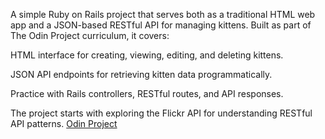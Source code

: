 A simple Ruby on Rails project that serves both as a traditional HTML web app and a JSON-based RESTful API for managing kittens.
Built as part of The Odin Project curriculum, it covers:

HTML interface for creating, viewing, editing, and deleting kittens.

JSON API endpoints for retrieving kitten data programmatically.

Practice with Rails controllers, RESTful routes, and API responses.

The project starts with exploring the Flickr API for understanding RESTful API patterns.
[Odin Project](https://www.theodinproject.com/lessons/ruby-on-rails-kittens-api)
